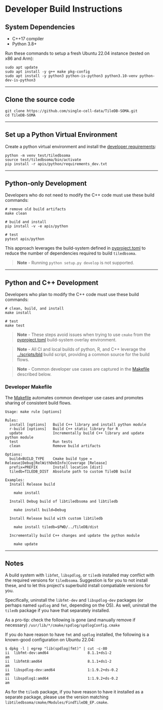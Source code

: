 # Developer Build Instructions

## System Dependencies

* C++17 compiler
* Python 3.8+

Run these commands to setup a fresh Ubuntu 22.04 instance (tested on x86 and Arm):
```
sudo apt update
sudo apt install -y g++ make pkg-config
sudo apt install -y python3 python-is-python3 python3.10-venv python-dev-is-python3
```
---
## Clone the source code
```
git clone https://github.com/single-cell-data/TileDB-SOMA.git
cd TileDB-SOMA
```
---
## Set up a Python Virtual Environment
Create a python virtual environment and install the [developer requirements](../apis/python/requirements_dev.txt):
```
python -m venv test/tiledbsoma
source test/tiledbsoma/bin/activate
pip install -r apis/python/requirements_dev.txt
```
---
## Python-only Development
Developers who do not need to modify the C++ code must use these build commands:
```
# remove old build artifacts
make clean

# build and install
pip install -v -e apis/python

# test
pytest apis/python
```
This approach leverages the build-system defined in [pyproject.toml](../apis/python/pyproject.toml) to reduce the number of dependencies required to build `tiledbsoma`.

> **Note** - Running `python setup.py develop` is not supported.

---

## Python and C++ Development

Developers who plan to modify the C++ code must use these build commands: 

```
# clean, build, and install
make install

# test
make test
```

> **Note** - These steps avoid issues when trying to use `cmake` from the [pyproject.toml](../apis/python/pyproject.toml) build-system overlay environment.

> **Note** - All CI and local builds of python, R, and C++ leverage the [../scripts/bld](../scripts/bld) build script, providing a common source for the build flows.

> **Note** - Common developer use cases are captured in the [Makefile](../Makefile) described below.

### Developer Makefile

The [Makefile](../Makefile) automates common developer use cases and promotes sharing of consistent build flows.

```
Usage: make rule [options]

Rules:
  install [options]   Build C++ library and install python module
  r-build [options]   Build C++ static library for R
  update              Incrementally build C++ library and update python module
  test                Run tests
  clean               Remove build artifacts

Options:
  build=BUILD_TYPE    Cmake build type = Release|Debug|RelWithDebInfo|Coverage [Release]
  prefix=PREFIX       Install location [dist]
  tiledb=TILEDB_DIST  Absolute path to custom TileDB build 

Examples:
  Install Release build

    make install

  Install Debug build of libtiledbsoma and libtiledb

    make install build=Debug

  Install Release build with custom libtiledb

    make install tiledb=$PWD/../TileDB/dist

  Incrementally build C++ changes and update the python module

    make update
```

---

## Notes

A build system with `libfmt`, `libspdlog`, or `tiledb` installed may conflict with the required
versions for `tiledbsoma`. Suggestion is for you to not install these, and to let this project's
superbuild install compatiable versions for you.

Specifically, uninstall the `libfmt-dev` and `libspdlog-dev` packages (or perhaps named `spdlog` and `fmt`, depending
on the OS). As well, uninstall the `tiledb` package if you have that separately installed.

As a pro-tip: check the following is gone (and manually remove if necessary) `/usr/lib/*/cmake/spdlog/spdlogConfig.cmake`

If you do have reason to have `fmt` and `spdlog` installed, the following is a known-good configuration on Ubuntu 22.04:

```
$ dpkg -l | egrep "lib(spdlog|fmt)" | cut -c-80
ii  libfmt-dev:amd64                  8.1.1+ds1-2                             am
ii  libfmt8:amd64                     8.1.1+ds1-2                             am
ii  libspdlog-dev:amd64               1:1.9.2+ds-0.2                          am
ii  libspdlog1:amd64                  1:1.9.2+ds-0.2                          am
```

As for the `tiledb` package, if you have reason to have it installed as a separate package, please use the
version matching `libtiledbsoma/cmake/Modules/FindTileDB_EP.cmake`.
